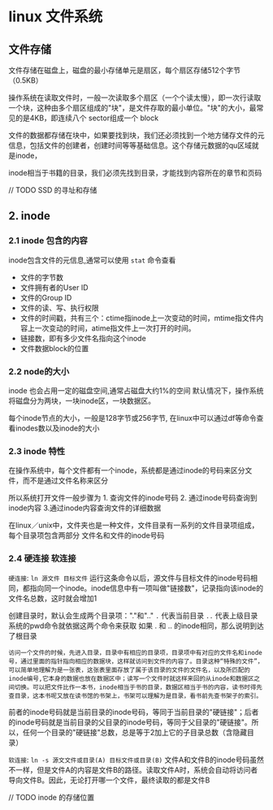 # linux 文件系统

## 文件存储 

文件存储在磁盘上，磁盘的最小存储单元是扇区，每个扇区存储512个字节（0.5KB）

操作系统在读取文件时，一般一次读取多个扇区（一个个读太慢），即一次行读取一个块，这种由多个扇区组成的"块"，是文件存取的最小单位。"块"的大小，最常见的是4KB，即连续八个 sector组成一个 block

文件的数据都存储在块中，如果要找到块，我们还必须找到一个地方储存文件的元信息，包括文件的创建者，创建时间等等基础信息。这个存储元数据的qu区域就是inode，

inode相当于书籍的目录，我们必须先找到目录，才能找到内容所在的章节和页码


// TODO SSD 的寻址和存储

## 2. inode

### 2.1 inode 包含的内容

inode包含文件的元信息,通常可以使用 ``stat`` 命令查看

* 文件的字节数
* 文件拥有者的User ID
* 文件的Group ID
* 文件的读、写、执行权限
* 文件的时间戳，共有三个：ctime指inode上一次变动的时间，mtime指文件内容上一次变动的时间，atime指文件上一次打开的时间。
* 链接数，即有多少文件名指向这个inode
* 文件数据block的位置

### 2.2 node的大小

inode 也会占用一定的磁盘空间,通常占磁盘大约1%的空间 默认情况下，操作系统将磁盘分为两块，一块inode区，一块数据区。 

每个inode节点的大小，一般是128字节或256字节, 在linux中可以通过df等命令查看inodes数以及inode的大小

### 2.3 inode 特性

在操作系统中，每个文件都有一个inode，系统都是通过inode的号码来区分文件，而不是通过文件名称来区分

所以系统打开文件一般步骤为 1. 查询文件的inode号码 2. 通过inode号码查询到inode内容 3.通过inode内容查询文件的详细数据

在linux／unix中，文件夹也是一种文件，文件目录有一系列的文件目录项组成，每个目录项包含两部分 文件名和文件的inode号码

### 2.4 硬连接 软连接 

``硬连接``: ``ln 源文件 目标文件``  运行这条命令以后，源文件与目标文件的inode号码相同，都指向同一个inode。inode信息中有一项叫做"链接数"，记录指向该inode的文件名总数，这时就会增加1

创建目录时，默认会生成两个目录项："."和".." ``.`` 代表当前目录 ``..`` 代表上级目录  系统的pwd命令就依据这两个命令来获取 如果 . 和  .. 的inode相同，那么说明到达了根目录

    访问一个文件的时候，先进入目录，目录中有相应的目录项，目录项中有对应的文件名和inode号，通过里面的指针指向相应的数据块，这样就访问到文件的内容了。目录这种“特殊的文件”，可以简单地理解为是一张表，这张表里面存放了属于该目录的文件的文件名，以及所匹配的inode编号,它本身的数据也放在数据区中；读写一个文件时就这样来回的从inode和数据区之间切换。可以把文件比作一本书，inode相当于书的目录，数据区相当于书的内容，读书时得先查目录，这本书呢又放在读书馆的书架上，书架可以理解为是目录，看书前先查书架子的索引。

前者的inode号码就是当前目录的inode号码，等同于当前目录的"硬链接"；后者的inode号码就是当前目录的父目录的inode号码，等同于父目录的"硬链接"。所以，任何一个目录的"硬链接"总数，总是等于2加上它的子目录总数（含隐藏目录）

``软连接``: ``ln -s 源文文件或目录(A) 目标文件或目录(B)``  文件A和文件B的inode号码虽然不一样，但是文件A的内容是文件B的路径。读取文件A时，系统会自动将访问者导向文件B。因此，无论打开哪一个文件，最终读取的都是文件B 

// TODO inode 的存储位置 